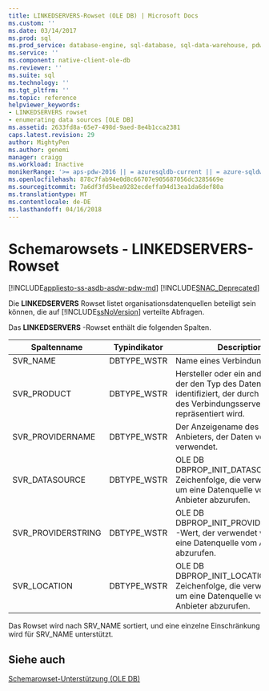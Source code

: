 ```yaml
---
title: LINKEDSERVERS-Rowset (OLE DB) | Microsoft Docs
ms.custom: ''
ms.date: 03/14/2017
ms.prod: sql
ms.prod_service: database-engine, sql-database, sql-data-warehouse, pdw
ms.service: ''
ms.component: native-client-ole-db
ms.reviewer: ''
ms.suite: sql
ms.technology: ''
ms.tgt_pltfrm: ''
ms.topic: reference
helpviewer_keywords:
- LINKEDSERVERS rowset
- enumerating data sources [OLE DB]
ms.assetid: 2633fd8a-65e7-498d-9aed-8e4b1cca2381
caps.latest.revision: 29
author: MightyPen
ms.author: genemi
manager: craigg
ms.workload: Inactive
monikerRange: '>= aps-pdw-2016 || = azuresqldb-current || = azure-sqldw-latest || >= sql-server-2016 || = sqlallproducts-allversions'
ms.openlocfilehash: 878c7fab94e0d8c66707e905687056dc3285669e
ms.sourcegitcommit: 7a6df3fd5bea9282ecdeffa94d13ea1da6def80a
ms.translationtype: MT
ms.contentlocale: de-DE
ms.lasthandoff: 04/16/2018
---
```

# <a name="schema-rowsets---linkedservers-rowset"></a>Schemarowsets - LINKEDSERVERS-Rowset
[!INCLUDE[appliesto-ss-asdb-asdw-pdw-md](../../../includes/appliesto-ss-asdb-asdw-pdw-md.md)]
[!INCLUDE[SNAC_Deprecated](../../../includes/snac-deprecated.md)]

  Die **LINKEDSERVERS** Rowset listet organisationsdatenquellen beteiligt sein können, die auf [!INCLUDE[ssNoVersion](../../../includes/ssnoversion-md.md)] verteilte Abfragen.  
  
 Das **LINKEDSERVERS** -Rowset enthält die folgenden Spalten.  
  
|Spaltenname|Typindikator|Description|  
|-----------------|--------------------|-----------------|  
|SVR_NAME|DBTYPE_WSTR|Name eines Verbindungsservers|  
|SVR_PRODUCT|DBTYPE_WSTR|Hersteller oder ein anderer Name, der den Typ des Datenspeichers identifiziert, der durch den Namen des Verbindungsservers repräsentiert wird.|  
|SVR_PROVIDERNAME|DBTYPE_WSTR|Der Anzeigename des OLE DB-Anbieters, der Daten vom Server verwendet.|  
|SVR_DATASOURCE|DBTYPE_WSTR|OLE DB DBPROP_INIT_DATASOURCE-Zeichenfolge, die verwendet wird, um eine Datenquelle vom Anbieter abzurufen.|  
|SVR_PROVIDERSTRING|DBTYPE_WSTR|OLE DB DBPROP_INIT_PROVIDERSTRING-Wert, der verwendet wird, um eine Datenquelle vom Anbieter abzurufen.|  
|SVR_LOCATION|DBTYPE_WSTR|OLE DB DBPROP_INIT_LOCATION-Zeichenfolge, die verwendet wird, um eine Datenquelle vom Anbieter abzurufen.|  
  
 Das Rowset wird nach SRV_NAME sortiert, und eine einzelne Einschränkung wird für SRV_NAME unterstützt.  
  
## <a name="see-also"></a>Siehe auch  
 [Schemarowset-Unterstützung &#40;OLE DB&#41;](../../../relational-databases/native-client/ole-db/schema-rowset-support-ole-db.md)  
  
  
